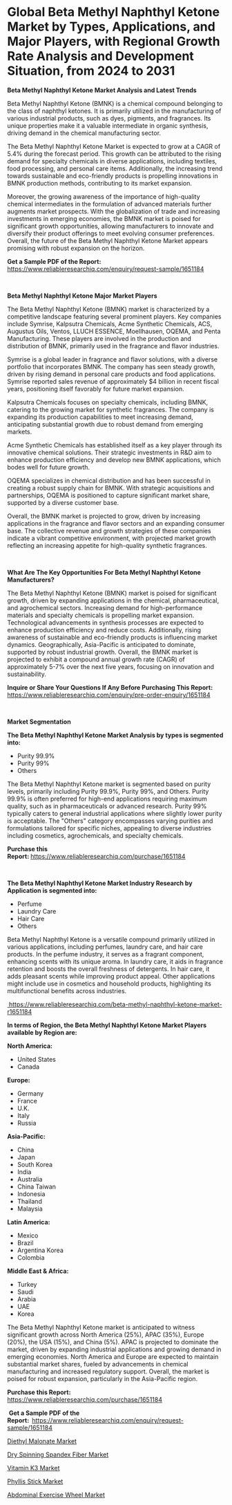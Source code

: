 <p><h1>Global Beta Methyl Naphthyl Ketone Market by Types, Applications, and Major Players, with Regional Growth Rate Analysis and Development Situation, from 2024 to 2031</h1></p><p><strong>Beta Methyl Naphthyl Ketone Market Analysis and Latest Trends</strong></p>
<p><p>Beta Methyl Naphthyl Ketone (BMNK) is a chemical compound belonging to the class of naphthyl ketones. It is primarily utilized in the manufacturing of various industrial products, such as dyes, pigments, and fragrances. Its unique properties make it a valuable intermediate in organic synthesis, driving demand in the chemical manufacturing sector.</p><p>The Beta Methyl Naphthyl Ketone Market is expected to grow at a CAGR of 5.4% during the forecast period. This growth can be attributed to the rising demand for specialty chemicals in diverse applications, including textiles, food processing, and personal care items. Additionally, the increasing trend towards sustainable and eco-friendly products is propelling innovations in BMNK production methods, contributing to its market expansion.</p><p>Moreover, the growing awareness of the importance of high-quality chemical intermediates in the formulation of advanced materials further augments market prospects. With the globalization of trade and increasing investments in emerging economies, the BMNK market is poised for significant growth opportunities, allowing manufacturers to innovate and diversify their product offerings to meet evolving consumer preferences. Overall, the future of the Beta Methyl Naphthyl Ketone Market appears promising with robust expansion on the horizon.</p></p>
<p><strong>Get a Sample PDF of the Report:&nbsp;</strong> <a href="https://www.reliableresearchiq.com/enquiry/request-sample/1651184?utm_campaign=1257&utm_medium=2&utm_source=Github&utm_content=ia&utm_term=26092024&utm_id=beta-methyl-naphthyl-ketone">https://www.reliableresearchiq.com/enquiry/request-sample/1651184</a></p>
<p>&nbsp;</p>
<p><strong>Beta Methyl Naphthyl Ketone Major Market Players</strong></p>
<p><p>The Beta Methyl Naphthyl Ketone (BMNK) market is characterized by a competitive landscape featuring several prominent players. Key companies include Symrise, Kalpsutra Chemicals, Acme Synthetic Chemicals, ACS, Augustus Oils, Ventos, LLUCH ESSENCE, Moellhausen, OQEMA, and Penta Manufacturing. These players are involved in the production and distribution of BMNK, primarily used in the fragrance and flavor industries.</p><p>Symrise is a global leader in fragrance and flavor solutions, with a diverse portfolio that incorporates BMNK. The company has seen steady growth, driven by rising demand in personal care products and food applications. Symrise reported sales revenue of approximately $4 billion in recent fiscal years, positioning itself favorably for future market expansion.</p><p>Kalpsutra Chemicals focuses on specialty chemicals, including BMNK, catering to the growing market for synthetic fragrances. The company is expanding its production capabilities to meet increasing demand, anticipating substantial growth due to robust demand from emerging markets.</p><p>Acme Synthetic Chemicals has established itself as a key player through its innovative chemical solutions. Their strategic investments in R&D aim to enhance production efficiency and develop new BMNK applications, which bodes well for future growth.</p><p>OQEMA specializes in chemical distribution and has been successful in creating a robust supply chain for BMNK. With strategic acquisitions and partnerships, OQEMA is positioned to capture significant market share, supported by a diverse customer base.</p><p>Overall, the BMNK market is projected to grow, driven by increasing applications in the fragrance and flavor sectors and an expanding consumer base. The collective revenue and growth strategies of these companies indicate a vibrant competitive environment, with projected market growth reflecting an increasing appetite for high-quality synthetic fragrances.</p></p>
<p>&nbsp;</p>
<p><strong>What Are The Key Opportunities For Beta Methyl Naphthyl Ketone Manufacturers?</strong></p>
<p><p>The Beta Methyl Naphthyl Ketone (BMNK) market is poised for significant growth, driven by expanding applications in the chemical, pharmaceutical, and agrochemical sectors. Increasing demand for high-performance materials and specialty chemicals is propelling market expansion. Technological advancements in synthesis processes are expected to enhance production efficiency and reduce costs. Additionally, rising awareness of sustainable and eco-friendly products is influencing market dynamics. Geographically, Asia-Pacific is anticipated to dominate, supported by robust industrial growth. Overall, the BMNK market is projected to exhibit a compound annual growth rate (CAGR) of approximately 5-7% over the next five years, focusing on innovation and sustainability.</p></p>
<p><strong>Inquire or Share Your Questions If Any Before Purchasing This Report:</strong> <a href="https://www.reliableresearchiq.com/enquiry/pre-order-enquiry/1651184?utm_campaign=1257&utm_medium=2&utm_source=Github&utm_content=ia&utm_term=26092024&utm_id=beta-methyl-naphthyl-ketone">https://www.reliableresearchiq.com/enquiry/pre-order-enquiry/1651184</a></p>
<p>&nbsp;</p>
<p><strong>Market Segmentation</strong></p>
<p><strong>The Beta Methyl Naphthyl Ketone Market Analysis by types is segmented into:</strong></p>
<p><ul><li>Purity 99.9%</li><li>Purity 99%</li><li>Others</li></ul></p>
<p><p>The Beta Methyl Naphthyl Ketone market is segmented based on purity levels, primarily including Purity 99.9%, Purity 99%, and Others. Purity 99.9% is often preferred for high-end applications requiring maximum quality, such as in pharmaceuticals or advanced research. Purity 99% typically caters to general industrial applications where slightly lower purity is acceptable. The "Others" category encompasses varying purities and formulations tailored for specific niches, appealing to diverse industries including cosmetics, agrochemicals, and specialty chemicals.</p></p>
<p><strong>Purchase this Report:&nbsp;</strong><a href="https://www.reliableresearchiq.com/purchase/1651184?utm_campaign=1257&utm_medium=2&utm_source=Github&utm_content=ia&utm_term=26092024&utm_id=beta-methyl-naphthyl-ketone">https://www.reliableresearchiq.com/purchase/1651184</a></p>
<p>&nbsp;</p>
<p><strong>The Beta Methyl Naphthyl Ketone Market Industry Research by Application is segmented into:</strong></p>
<p><ul><li>Perfume</li><li>Laundry Care</li><li>Hair Care</li><li>Others</li></ul></p>
<p><p>Beta Methyl Naphthyl Ketone is a versatile compound primarily utilized in various applications, including perfumes, laundry care, and hair care products. In the perfume industry, it serves as a fragrant component, enhancing scents with its unique aroma. In laundry care, it aids in fragrance retention and boosts the overall freshness of detergents. In hair care, it adds pleasant scents while improving product appeal. Other applications might include use in cosmetics and household products, highlighting its multifunctional benefits across industries.</p></p>
<p><a href="https://www.reliableresearchiq.com/beta-methyl-naphthyl-ketone-market-r1651184?utm_campaign=1257&utm_medium=2&utm_source=Github&utm_content=ia&utm_term=26092024&utm_id=beta-methyl-naphthyl-ketone">&nbsp;https://www.reliableresearchiq.com/beta-methyl-naphthyl-ketone-market-r1651184</a></p>
<p><strong>In terms of Region, the Beta Methyl Naphthyl Ketone Market Players available by Region are:</strong></p>
<p>
    <p> <strong> North America: </strong>
        <ul>
            <li>United States</li>
            <li>Canada</li>
        </ul>
        </p> 
    <p> <strong> Europe: </strong>
        <ul>
            <li>Germany</li>
            <li>France</li>
            <li>U.K.</li>
            <li>Italy</li>
            <li>Russia</li>
        </ul>
        </p> 
    <p> <strong> Asia-Pacific: </strong>
        <ul>
            <li>China</li>
            <li>Japan</li>
            <li>South Korea</li>
            <li>India</li>
            <li>Australia</li>
            <li>China Taiwan</li>
            <li>Indonesia</li>
            <li>Thailand</li>
            <li>Malaysia</li>
        </ul>
        </p> 
    <p> <strong> Latin America: </strong>
        <ul>
            <li>Mexico</li>
            <li>Brazil</li>
            <li>Argentina Korea</li>
            <li>Colombia</li>
        </ul>
        </p> 
    <p> <strong> Middle East & Africa: </strong>
        <ul>
            <li>Turkey</li>
            <li>Saudi</li>
            <li>Arabia</li>
            <li>UAE</li>
            <li>Korea</li>
        </ul>
    </p>
    </p>
<p><p>The Beta Methyl Naphthyl Ketone market is anticipated to witness significant growth across North America (25%), APAC (35%), Europe (20%), the USA (15%), and China (5%). APAC is projected to dominate the market, driven by expanding industrial applications and growing demand in emerging economies. North America and Europe are expected to maintain substantial market shares, fueled by advancements in chemical manufacturing and increased regulatory support. Overall, the market is poised for robust expansion, particularly in the Asia-Pacific region.</p></p>
<p><strong>Purchase this Report: </strong><a href="https://www.reliableresearchiq.com/purchase/1651184?utm_campaign=1257&utm_medium=2&utm_source=Github&utm_content=ia&utm_term=26092024&utm_id=beta-methyl-naphthyl-ketone">https://www.reliableresearchiq.com/purchase/1651184</a></p>
<p>&nbsp;<strong>Get a Sample PDF of the Report:&nbsp;&nbsp;</strong><a href="https://www.reliableresearchiq.com/enquiry/request-sample/1651184?utm_campaign=1257&utm_medium=2&utm_source=Github&utm_content=ia&utm_term=26092024&utm_id=beta-methyl-naphthyl-ketone">https://www.reliableresearchiq.com/enquiry/request-sample/1651184</a></p>
<p><strong></strong></p>
<p><p><a href="https://www.linkedin.com/pulse/global-diethyl-malonate-market-status-2024-2031-forecast-nxzsf?utm_campaign=1257&utm_medium=2&utm_source=Github&utm_content=ia&utm_term=26092024&utm_id=beta-methyl-naphthyl-ketone">Diethyl Malonate Market</a></p><p><a href="https://github.com/irfadac/Market-Research-Report-List-5/blob/main/dry-spinning-spandex-fiber-market.md?utm_campaign=1257&utm_medium=2&utm_source=Github&utm_content=ia&utm_term=26092024&utm_id=beta-methyl-naphthyl-ketone">Dry Spinning Spandex Fiber Market</a></p><p><a href="https://www.linkedin.com/pulse/market-trends-global-vitamin-k3-forecast-analysis-2024-2031-8zvwe?utm_campaign=1257&utm_medium=2&utm_source=Github&utm_content=ia&utm_term=26092024&utm_id=beta-methyl-naphthyl-ketone">Vitamin K3 Market</a></p><p><a href="https://issuu.com/reportprime-2/docs/phyllis-stick-market-size-2030.pptx_4b7beeed90ad5e?utm_campaign=1257&utm_medium=2&utm_source=Github&utm_content=ia&utm_term=26092024&utm_id=beta-methyl-naphthyl-ketone">Phyllis Stick Market</a></p><p><a href="https://issuu.com/reportprime-2/docs/abdominal-exercise-wheel-market-siz_a88d19e5c0e65d?utm_campaign=1257&utm_medium=2&utm_source=Github&utm_content=ia&utm_term=26092024&utm_id=beta-methyl-naphthyl-ketone">Abdominal Exercise Wheel Market</a></p></p>